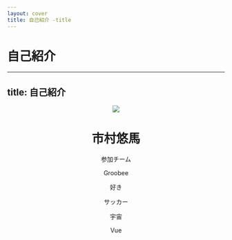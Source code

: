 ```yaml
---
layout: cover
title: 自己紹介 -title
---
```


# 自己紹介

---
title: 自己紹介
---

<Header category="自己紹介" />
<div class="flex justify-between mt-10">
    <div class="flex flex-col items-center">
        <div class="w-50">
            <img src="/icon.png" />
        </div>
        <h1>市村悠馬</h1>
    </div>
    <div class="w-100">
        <div class="">
            <p class="text-xl">参加チーム</p>
            <p class="ml-5 text-3xl">Groobee</p>
        </div>
        <div class="mt-15">
            <p class="text-xl">好き</p>
            <div class="ml-5 text-3xl">
                <p>サッカー</p>
                <p>宇宙</p>
                <p>Vue</p>
            </div>
        </div>
    </div>
</div>
